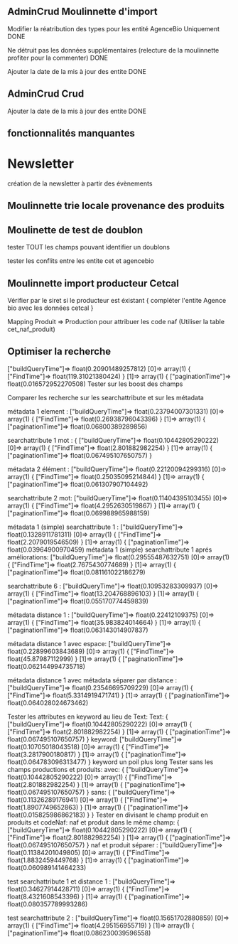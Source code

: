 ## AdminCrud Moulinnette d'import

Modifier la réatribution des types pour les entité AgenceBio Uniquement DONE

Ne détruit pas les données supplémentaires (relecture de la moulinnette profiter pour la commenter) DONE

Ajouter la date de la mis à jour des entite DONE

## AdminCrud Crud

Ajouter la date de la mis à jour des entite DONE

## fonctionnalités manquantes
# Newsletter 
création de la newsletter à partir des évènements

## Moulinnette trie locale provenance des produits

## Moulinette de test de doublon

tester TOUT les champs pouvant identifier un doublons

tester les conflits entre les entite cet et agencebio

## Moulinnette import producteur Cetcal

Vérifier par le siret si le producteur est éxistant {
    compléter l'entite Agence bio avec les données cetcal
}

Mapping Produit => Production pour attribuer les code naf (Utiliser la table cet_naf_produit)

## Optimiser la recherche
["buildQueryTime"]=> float(0.20901489257812) [0]=> array(1) { ["FindTime"]=> float(119.31021380424) } [1]=> array(1) { ["paginationTime"]=> float(0.016572952270508) 
Tester sur les boost des champs

Comparer les recherche sur les searchattribute et sur les métadata

métadata 1 element :
["buildQueryTime"]=> float(0.23794007301331) [0]=> array(1) { ["FindTime"]=> float(0.26938796043396) } [1]=> array(1) { ["paginationTime"]=> float(0.06800389289856)

searchattribute 1 mot :
{ ["buildQueryTime"]=> float(0.10442805290222) [0]=> array(1) { ["FindTime"]=> float(2.801882982254) } [1]=> array(1) { ["paginationTime"]=> float(0.067495107650757) }

métadata 2 élément :
["buildQueryTime"]=> float(0.22120094299316) [0]=> array(1) { ["FindTime"]=> float(0.25035095214844) } [1]=> array(1) { ["paginationTime"]=> float(0.061307907104492)

searchattribute 2 mot:
 ["buildQueryTime"]=> float(0.11404395103455) [0]=> array(1) { ["FindTime"]=> float(4.2952630519867) } [1]=> array(1) { ["paginationTime"]=> float(0.069988965988159) 

 métadata 1 (simple) searchattribute  1 :
 ["buildQueryTime"]=> float(0.1328911781311) [0]=> array(1) { ["FindTime"]=> float(2.2079019546509) } [1]=> array(1) { ["paginationTime"]=> float(0.03964900970459)
métadata 1 (simple) searchattribute 1 aprés améliorations:
 ["buildQueryTime"]=> float(0.29555487632751) [0]=> array(1) { ["FindTime"]=> float(2.7675430774689) } [1]=> array(1) { ["paginationTime"]=> float(0.081161022186279)

 searchattribute 6 :
 ["buildQueryTime"]=> float(0.10953283309937) [0]=> array(1) { ["FindTime"]=> float(13.204768896103) } [1]=> array(1) { ["paginationTime"]=> float(0.055170774459839)

 métadata distance 1 :
  ["buildQueryTime"]=> float(0.22412109375) [0]=> array(1) { ["FindTime"]=> float(35.983824014664) } [1]=> array(1) { ["paginationTime"]=> float(0.063143014907837) 

  métadata distance 1 avec espace:
  ["buildQueryTime"]=> float(0.22899603843689) [0]=> array(1) { ["FindTime"]=> float(45.87987112999) } [1]=> array(1) { ["paginationTime"]=> float(0.062144994735718)

métadata distance 1 avec métadata séparer par distance :
["buildQueryTime"]=> float(0.23546695709229) [0]=> array(1) { ["FindTime"]=> float(5.3314919471741) } [1]=> array(1) { ["paginationTime"]=> float(0.064028024673462)

Tester les attributes en keyword au lieu de Text:
  Text:
{ ["buildQueryTime"]=> float(0.10442805290222) [0]=> array(1) { ["FindTime"]=> float(2.801882982254) } [1]=> array(1) { ["paginationTime"]=> float(0.067495107650757) }
  keyword:
   ["buildQueryTime"]=> float(0.10705018043518) [0]=> array(1) { ["FindTime"]=> float(3.2817900180817) } [1]=> array(1) { ["paginationTime"]=> float(0.064783096313477) } 
   keyword un poil plus long
Tester sans les champs productions et produits:
  avec:
  { ["buildQueryTime"]=> float(0.10442805290222) [0]=> array(1) { ["FindTime"]=> float(2.801882982254) } [1]=> array(1) { ["paginationTime"]=> float(0.067495107650757) }
  sans:
  { ["buildQueryTime"]=> float(0.11326289176941) [0]=> array(1) { ["FindTime"]=> float(1.8907749652863) } [1]=> array(1) { ["paginationTime"]=> float(0.015825986862183) } }
Tester en divisant le champ produit en produits et codeNaf:
  naf et produit dans le même champ:
  { ["buildQueryTime"]=> float(0.10442805290222) [0]=> array(1) { ["FindTime"]=> float(2.801882982254) } [1]=> array(1) { ["paginationTime"]=> float(0.067495107650757) }
  naf et produit séparer :
  ["buildQueryTime"]=> float(0.11384201049805) [0]=> array(1) { ["FindTime"]=> float(1.8832459449768) } [1]=> array(1) { ["paginationTime"]=> float(0.060989141464233)

test searchattribute 1 et distance 1 :
["buildQueryTime"]=> float(0.34627914428711) [0]=> array(1) { ["FindTime"]=> float(8.4321608543396) } [1]=> array(1) { ["paginationTime"]=> float(0.080357789993286)

test searchattribute 2 :
["buildQueryTime"]=> float(0.15651702880859) [0]=> array(1) { ["FindTime"]=> float(4.295156955719) } [1]=> array(1) { ["paginationTime"]=> float(0.086230039596558) 